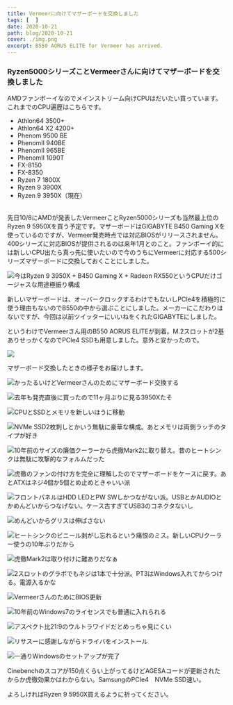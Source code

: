 ```yaml
---
title: Vermeerに向けてマザーボードを交換しました
tags: [  ]
date: 2020-10-21
path: blog/2020-10-21
cover: ./img.png
excerpt: B550 AORUS ELITE for Vermeer has arrived.
---
```


### Ryzen5000シリーズことVermeerさんに向けてマザーボードを交換しました

AMDファンボーイなのでメインストリーム向けCPUはだいたい買っています。これまでのCPU遍歴はこちらです。

- Athlon64 3500+
- Athlon64 X2 4200+
- Phenom 9500 BE
- PhenomII 940BE
- PhenomII 965BE
- PhenomII 1090T
- FX-8150
- FX-8350
- Ryzen 7 1800X
- Ryzen 9 3900X
- Ryzen 9 3950X（現在）

<br/>
先日10/8にAMDが発表したVermeerことRyzen5000シリーズも当然最上位のRyzen 9 5950Xを買う予定です。マザーボードはGIGABYTE B450 Gaming Xを使っているのですが、Vermeer発売時点では対応BIOSがリリースされません。400シリーズに対応BIOSが提供されるのは来年1月とのこと。ファンボーイ的には新しいCPU出たら真っ先に使いたいので今のうちにVermeerに対応する500シリーズマザーボードに交換しておくことにしました。

![今はRyzen 9 3950X + B450 Gaming X + Radeon RX550というCPUだけゴージャスな用途極振り構成](./img17.jpg)

新しいマザーボードは、オーバークロックするわけでもないしPCIe4を積極的に使う理由もないのでB550の中から選ぶことにしました。メーカーにこだわりはないですが、今回は以前ツイッターにいいねをくれたGIGABYTEにしました。

というわけでVermeerさん用のB550 AORUS ELITEが到着。M.2スロットが2基ありせっかくなのでPCIe4 SSDも用意しました。意外と安かったので。

![](./img0.jpg)

マザーボード交換したときの様子をお届けします。

![かったるいけどVermeerさんのためにマザーボード交換する](./img1.jpg)

![去年も発売直後に買ったので11ヶ月ぶりに見る3950Xたそ](./img2.jpg)

![CPUとSSDとメモリを新しいほうに移動](img3.jpg)

![NVMe SSD2枚刺しとかいう無駄に豪華な構成。あとメモリは両側ラッチのタイプが好き](./img4.jpg)

![10年前のサイズの廉価クーラーから虎徹Mark2に取り替え。昔のヒートシンクは無駄に攻撃的なフォルムだった](./img5.jpg)

![虎徹のファンの付け方を完全に理解したのでマザーボードをケースに戻す。あとATXはネジ4個か5個とめ止めときゃいい派](./img6.jpg)

![フロントパネルはHDD LEDとPW SWしかつながない派。USBとかAUDIOとかめんどいからつなげない。ケース古すぎてUSB3のコネクタないし](./img7.jpg)

![めんどいからグリスは伸ばさない](./img8.jpg)

![ヒートシンクのビニール剥がし忘れるという痛恨のミス。新しいCPUクーラー使うの10年ぶりだから](./img9.jpg)

![虎徹Mark2は取り付けに難ありだなぁ](./img10.jpg)

![2スロットのグラボでもネジは1本で十分派。PT3はWindows入れてからつける。電源入るかな](./img11.jpg)

![VermeerさんのためにBIOS更新](./img12.jpg)

![10年前のWindows7のライセンスでも普通に入れられる](./img13.jpg)

![アスペクト比21:9のウルトラワイドだとめっちゃ見にくい](./img14.jpg)

![リサスーに感謝しながらドライバをインストール](./img15.jpg)

![一通りWindowsのセットアップが完了](./img16.jpg)

Cinebenchのスコアが150点くらい上がってるけどAGESAコードが更新されたからか虎徹効果かはわからない。SamsungのPCIe4　NVMe SSD速い。

よろしければRyzen 9 5950X買えるように祈ってください。